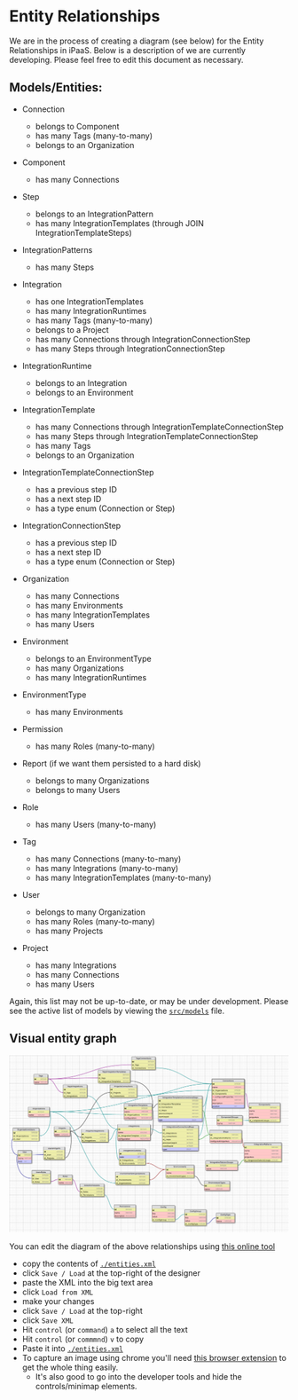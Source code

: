 # Entity Relationships
We are in the process of creating a diagram (see below) for the Entity Relationships in iPaaS. Below is a description of we are currently developing. Please feel free to edit this document as necessary.

## Models/Entities:

- Connection
    - belongs to Component
    - has many Tags (many-to-many)
    - belongs to an Organization

- Component
    - has many Connections

- Step
  - belongs to an IntegrationPattern
  - has many IntegrationTemplates (through JOIN IntegrationTemplateSteps)

- IntegrationPatterns
  - has many Steps

- Integration
    - has one IntegrationTemplates 
    - has many IntegrationRuntimes
    - has many Tags (many-to-many)
    - belongs to a Project
    - has many Connections through IntegrationConnectionStep
    - has many Steps through IntegrationConnectionStep

- IntegrationRuntime
    - belongs to an Integration
    - belongs to an Environment

- IntegrationTemplate
    - has many Connections through IntegrationTemplateConnectionStep
    - has many Steps through IntegrationTemplateConnectionStep
    - has many Tags
    - belongs to an Organization

- IntegrationTemplateConnectionStep
  - has a previous step ID
  - has a next step ID
  - has a type enum (Connection or Step)

- IntegrationConnectionStep
  - has a previous step ID
  - has a next step ID
  - has a type enum (Connection or Step)

- Organization
    - has many Connections
    - has many Environments
    - has many IntegrationTemplates
    - has many Users

- Environment
    - belongs to an EnvironmentType
    - has many Organizations
    - has many IntegrationRuntimes

- EnvironmentType
    - has many Environments

- Permission
  - has many Roles (many-to-many)

- Report (if we want them persisted to a hard disk)
	- belongs to many Organizations
  - belongs to many Users

- Role
  - has many Users (many-to-many)

- Tag
  - has many Connections (many-to-many)
  - has many Integrations (many-to-many)
  - has many IntegrationTemplates (many-to-many)

- User
  - belongs to many Organization
  - has many Roles (many-to-many)
  - has many Projects

- Project
  - has many Integrations
  - has many Connections
  - has many Users


<!-- TODO wanna keep this handy for now
- Connection
    - belongs to Organization
    - has many Tags (many-to-many)
- Environment (a place where integrations run)
    - has many Integration Runtime
- Integrations
    - belongs to an Organisation (whether by using recipe or not?)
    - has many Tags (many-to-many)
- Integration Runtime (a collection of integration containers in an Environment)
    - has an Integration
    - has an Environment in which it runs
    - has many Containers (process instances)
- Organization
    - has many Connections and Integrations
    - has many Users
    - has many Environments (Dev / Test / Staging / UAT)
- Reports (if we want them persisted to a hard disk)
    - belongs to User
- Settings
    - belongs to Organization
    - belongs to User
- Tags
    - has many Integrations (many-to-many)
    - has many Connections (many-to-many)
- User
    - belongs to Organization
    - has many Integrations
    - has many Reports (or should this be under Integrations instead?)
    - has many Settings
    -->

Again, this list may not be up-to-date, or may be under development. Please see the active list of models by viewing the [`src/models`](../src/models/index.js) file.

## Visual entity graph

![Visual entity graph picture](./entities.png)

You can edit the diagram of the above relationships using [this online tool](http://ondras.zarovi.cz/sql/demo/?keyword=default)
- copy the contents of [`./entities.xml`](./entities.xml)
- click `Save / Load` at the top-right of the designer
- paste the XML into the big text area 
- click `Load from XML`
- make your changes
- click `Save / Load` at the top-right
- click `Save XML`
- Hit `control` (or `command`) `a` to select all the text
- Hit `control` (or `commmnd`) `v` to copy
- Paste it into [`./entities.xml`](./entities.xml)
- To capture an image using chrome you'll need [this browser extension](https://chrome.google.com/webstore/detail/full-page-screen-capture/fdpohaocaechififmbbbbbknoalclacl) to get the whole thing easily.
  - It's also good to go into the developer tools and hide the controls/minimap elements.
